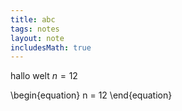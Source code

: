 ```yaml
---
title: abc
tags: notes
layout: note
includesMath: true
---
```


hallo welt $n = 12$

\begin{equation}
    n = 12
\end{equation}